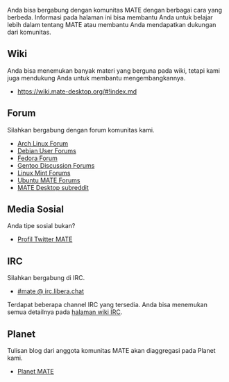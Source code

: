 <!--
.. link:
.. description:
.. tags: Forum,Wiki,IRC,Planet
.. date: 2011-12-05 07:14:07
.. title: Komunitas
.. slug: community
-->

Anda bisa bergabung dengan komunitas MATE dengan berbagai cara yang berbeda. Informasi
pada halaman ini bisa membantu Anda untuk belajar lebih dalam tentang MATE atau membantu
Anda mendapatkan dukungan dari komunitas.

## Wiki

Anda bisa menemukan banyak materi yang berguna pada wiki, tetapi kami juga mendukung Anda untuk
membantu mengembangkannya.

  * <https://wiki.mate-desktop.org/#!index.md>

## Forum

Silahkan bergabung dengan forum komunitas kami.

  * [Arch Linux Forum](https://bbs.archlinux.org/)
  * [Debian User Forums](http://forums.debian.net/)
  * [Fedora Forum](https://fedoraforum.org/)
  * [Gentoo Discussion Forums](https://forums.gentoo.org/)
  * [Linux Mint Forums](https://forums.linuxmint.com/)
  * [Ubuntu MATE Forums](https://ubuntu-mate.community)
  * [MATE Desktop subreddit](https://www.reddit.com/r/MATEDesktop)
  
## Media Sosial

Anda tipe sosial bukan?

  * [Profil Twitter MATE](https://twitter.com/mate_desktop) 

## IRC

Silahkan bergabung di IRC.

  * [#mate @ irc.libera.chat](https://web.libera.chat/?#mate)

Terdapat beberapa channel IRC yang tersedia. Anda bisa menemukan semua detailnya pada 
[halaman wiki IRC](https://wiki.mate-desktop.org/#!pages/irc.md).

## Planet

Tulisan blog dari anggota komunitas MATE akan diaggregasi pada Planet kami.

  * [Planet MATE](https://planet.mate-desktop.org)

